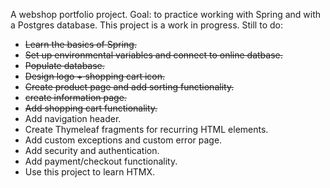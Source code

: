 A webshop portfolio project. Goal: to practice working with Spring and with a Postgres database.
This project is a work in progress. 
Still to do:
- ~~Learn the basics of Spring.~~
-  ~~Set up environmental variables and connect to online datbase.~~
- ~~Populate database.~~
- ~~Design logo + shopping cart icon.~~
- ~~Create product page and add sorting functionality.~~
- ~~create information page.~~
- ~~Add shopping cart functionality.~~
- Add navigation header.
- Create Thymeleaf fragments for recurring HTML elements.
- Add custom exceptions and custom error page.
- Add security and authentication.
- Add payment/checkout functionality.
- Use this project to learn HTMX.

